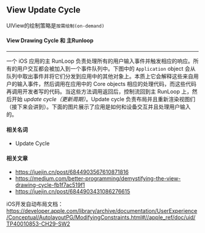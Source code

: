 ## View Update Cycle

UIView的绘制策略是`按需绘制(on-demand)`



#### View Drawing Cycle 和 主Runloop

--------

一个 iOS 应用的主 RunLoop 负责处理所有的用户输入事件并触发相应的响应。所有的用户交互都会被加入到一个事件队列中。下图中的 `Application` object 会从队列中取出事件并将它们分发到应用中的其他对象上。本质上它会解释这些来自用户的输入事件，然后调用在应用中的 Core objects 相应的处理代码，而这些代码再调用开发者写的代码。当这些方法调用返回后，控制流回到主 RunLoop 上，然后开始 *update cycle（更新周期）*。Update cycle 负责布局并且重新渲染视图们（接下来会讲到）。下面的图片展示了应用是如何和设备交互并且处理用户输入的。



#### 相关名词

- Update Cycle







#### 相关文章

- https://juejin.cn/post/6844903567610871816
- https://medium.com/better-programming/demystifying-the-view-drawing-cycle-fb1f7ac519f1
- https://juejin.cn/post/6844903431086276615



iOS开发自动布局文档：https://developer.apple.com/library/archive/documentation/UserExperience/Conceptual/AutolayoutPG/ModifyingConstraints.html#//apple_ref/doc/uid/TP40010853-CH29-SW2

